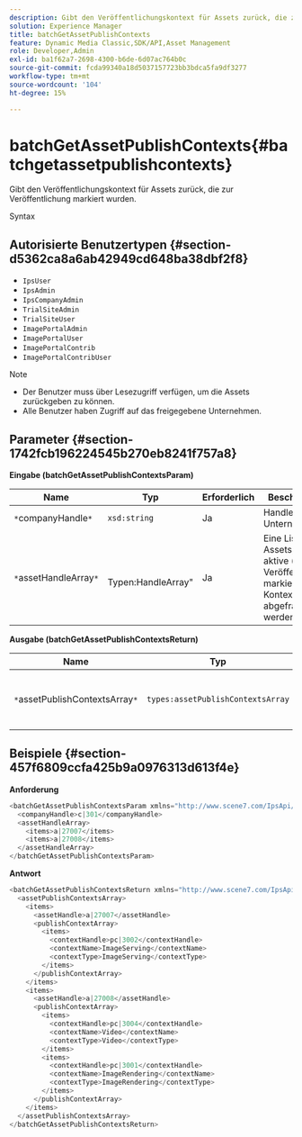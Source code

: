 ```yaml
---
description: Gibt den Veröffentlichungskontext für Assets zurück, die zur Veröffentlichung markiert wurden.
solution: Experience Manager
title: batchGetAssetPublishContexts
feature: Dynamic Media Classic,SDK/API,Asset Management
role: Developer,Admin
exl-id: ba1f62a7-2698-4300-b6de-6d07ac764b0c
source-git-commit: fcda99340a18d5037157723bb3bdca5fa9df3277
workflow-type: tm+mt
source-wordcount: '104'
ht-degree: 15%

---
```


# batchGetAssetPublishContexts{#batchgetassetpublishcontexts}

Gibt den Veröffentlichungskontext für Assets zurück, die zur Veröffentlichung markiert wurden.

Syntax

## Autorisierte Benutzertypen {#section-d5362ca8a6ab42949cd648ba38dbf2f8}

* `IpsUser`
* `IpsAdmin`
* `IpsCompanyAdmin`
* `TrialSiteAdmin`
* `TrialSiteUser`
* `ImagePortalAdmin`
* `ImagePortalUser`
* `ImagePortalContrib`
* `ImagePortalContribUser`

>[!NOTE]
>
>* Der Benutzer muss über Lesezugriff verfügen, um die Assets zurückgeben zu können.
>* Alle Benutzer haben Zugriff auf das freigegebene Unternehmen.

>



## Parameter {#section-1742fcb196224545b270eb8241f757a8}

**Eingabe (batchGetAssetPublishContextsParam)**

| Name | Typ | Erforderlich | Beschreibung |
|---|---|---|---|
| `*`companyHandle`*` | `xsd:string` | Ja | Handle mit dem Unternehmen. |
| `*`assetHandleArray`*` | ` `Typen:HandleArray&quot; | Ja | Eine Liste der Assets, die für aktive (zur Veröffentlichung markierte) Kontexte abgefragt werden sollen. |

**Ausgabe (batchGetAssetPublishContextsReturn)**

| Name | Typ | Erforderlich | Beschreibung |
|---|---|---|---|
| `*`assetPublishContextsArray`*` | `types:assetPublishContextsArray` | Ja | Ein Array von Veröffentlichungskontexten, in denen jedes Asset zur Veröffentlichung markiert ist. |

## Beispiele {#section-457f6809ccfa425b9a0976313d613f4e}

**Anforderung**

```java
<batchGetAssetPublishContextsParam xmlns="http://www.scene7.com/IpsApi/xsd/2011-11-04">
  <companyHandle>c|301</companyHandle>
  <assetHandleArray>
    <items>a|27007</items>
    <items>a|27008</items>
  </assetHandleArray>
</batchGetAssetPublishContextsParam>
```

**Antwort**

```java
<batchGetAssetPublishContextsReturn xmlns="http://www.scene7.com/IpsApi/xsd/2011-11-04">
  <assetPublishContextsArray>
    <items>
      <assetHandle>a|27007</assetHandle>
      <publishContextArray>
        <items>
          <contextHandle>pc|3002</contextHandle>
          <contextName>ImageServing</contextName>
          <contextType>ImageServing</contextType>
        </items>
      </publishContextArray>
    </items>
    <items>
      <assetHandle>a|27008</assetHandle>
      <publishContextArray>
        <items>
          <contextHandle>pc|3004</contextHandle>
          <contextName>Video</contextName>
          <contextType>Video</contextType>
        </items>
        <items>
          <contextHandle>pc|3001</contextHandle>
          <contextName>ImageRendering</contextName>
          <contextType>ImageRendering</contextType>
        </items>
      </publishContextArray>
    </items>
  </assetPublishContextsArray>
</batchGetAssetPublishContextsReturn>
```
